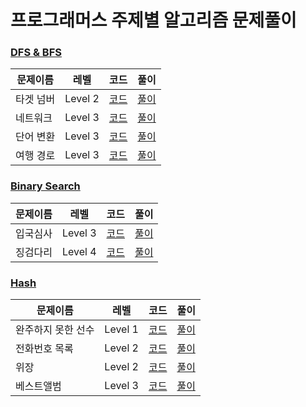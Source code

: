 # 프로그래머스 주제별 알고리즘 문제풀이

### [DFS & BFS](https://programmers.co.kr/learn/courses/30/parts/12421)

|문제이름|레벨|코드|풀이|
|--|--|--|--|
|타겟 넘버|Level 2|[코드](https://github.com/jiwoo-kimm/problem-solving/blob/main/Programmers/DFS%20%26%20BFS/TargetNumber.java)|[풀이](https://velog.io/@jwkim/DFS-target-number)|
|네트워크|Level 3|[코드](https://github.com/jiwoo-kimm/problem-solving/blob/main/Programmers/DFS%20%26%20BFS/Network.java)|[풀이](https://velog.io/@jwkim/BFS-network)|
|단어 변환|Level 3|[코드](https://github.com/jiwoo-kimm/problem-solving/blob/main/Programmers/DFS%20%26%20BFS/WordConversion.java)|[풀이](https://velog.io/@jwkim/DFS-word-conversion)
|여행 경로|Level 3|[코드](https://github.com/jiwoo-kimm/problem-solving/blob/main/Programmers/DFS%20%26%20BFS/TravelRoute.java)|[풀이](https://velog.io/@jwkim/DFS-travel-route)|

### [Binary Search](https://programmers.co.kr/learn/courses/30/parts/12486)

|문제이름|레벨|코드|풀이|
|--|--|--|--|
|입국심사|Level 3|[코드](https://github.com/jiwoo-kimm/problem-solving/blob/main/Programmers/Binary%20Search/Immigration.java)|[풀이](https://velog.io/@jwkim/binary-search-immigration)|
|징검다리|Level 4|[코드](https://github.com/jiwoo-kimm/problem-solving/blob/main/Programmers/Binary%20Search/StepStones.java)|[풀이](https://velog.io/@jwkim/binary-search-step-stones)|

### [Hash](https://programmers.co.kr/learn/courses/30/parts/12077)

|문제이름|레벨|코드|풀이|
|--|--|--|--|
|완주하지 못한 선수|Level 1|[코드](https://github.com/jiwoo-kimm/problem-solving/blob/main/Programmers/Hash/IncompleteRunner.java)|[풀이](https://velog.io/@jwkim/hash-incomplete-runner)|
|전화번호 목록|Level 2|[코드](https://github.com/jiwoo-kimm/problem-solving/blob/main/Programmers/Hash/Phone.java)|[풀이](https://velog.io/@jwkim/hash-phone)|
|위장|Level 2|[코드](https://github.com/jiwoo-kimm/problem-solving/blob/main/Programmers/Hash/Disguise.java)|[풀이](https://velog.io/@jwkim/hash-disguise)|
|베스트앨범|Level 3|[코드]()|[풀이](https://velog.io/@jwkim/hash-best-album)|